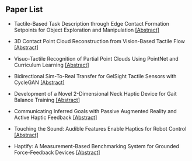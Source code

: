 ## Paper List

- Tactile-Based Task Description through Edge Contact Formation Setpoints for Object Exploration and Manipulation
[[Abstract]](https://events.infovaya.com/presentation?id=94457)

- 3D Contact Point Cloud Reconstruction from Vision-Based Tactile Flow
[[Abstract]](https://events.infovaya.com/presentation?id=94460)

- Visuo-Tactile Recognition of Partial Point Clouds Using PointNet and Curriculum Learning
[[Abstract]](https://events.infovaya.com/presentation?id=94463)

- Bidirectional Sim-To-Real Transfer for GelSight Tactile Sensors with CycleGAN
[[Abstract]](https://events.infovaya.com/presentation?id=94466)

- Development of a Novel 2-Dimensional Neck Haptic Device for Gait Balance Training
[[Abstract]](https://events.infovaya.com/presentation?id=94469)

- Communicating Inferred Goals with Passive Augmented Reality and Active Haptic Feedback
[[Abstract]](https://events.infovaya.com/presentation?id=94472)

- Touching the Sound: Audible Features Enable Haptics for Robot Control
[[Abstract]](https://events.infovaya.com/presentation?id=94475)

- Haptify: A Measurement-Based Benchmarking System for Grounded Force-Feedback Devices
[[Abstract]](https://events.infovaya.com/presentation?id=94478)

